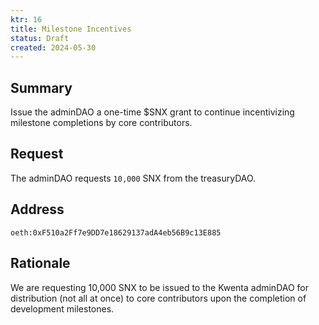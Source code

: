 ```yaml
---
ktr: 16
title: Milestone Incentives
status: Draft
created: 2024-05-30
---
```


## Summary
Issue the adminDAO a one-time $SNX grant to continue incentivizing milestone completions by core contributors.

## Request
The adminDAO requests `10,000` SNX from the treasuryDAO.

## Address
`oeth:0xF510a2Ff7e9DD7e18629137adA4eb56B9c13E885`

## Rationale
We are requesting 10,000 SNX to be issued to the Kwenta adminDAO for distribution (not all at once) to core contributors upon the completion of development milestones.
